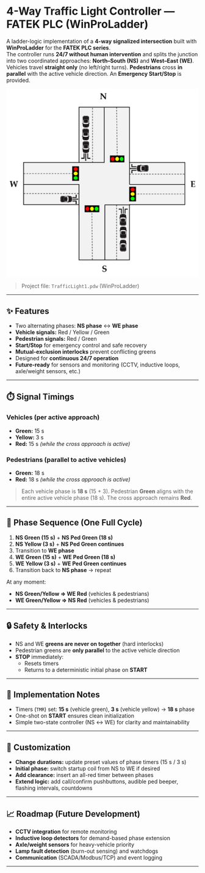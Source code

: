 # 4-Way Traffic Light Controller — FATEK PLC (WinProLadder)

A ladder-logic implementation of a **4-way signalized intersection** built with **WinProLadder** for the **FATEK PLC series**.  
The controller runs **24/7 without human intervention** and splits the junction into two coordinated approaches: **North–South (NS)** and **West–East (WE)**. Vehicles travel **straight only** (no left/right turns). **Pedestrians** cross **in parallel** with the active vehicle direction. An **Emergency Start/Stop** is provided.

![image alt](https://github.com/Duvindu-Ushan/Traffic-Light-System/blob/b07b1513acf077a792e50dda34f5e501d215c412/sensors-20-00137-g002.png)

> Project file: `TrafficLight1.pdw` (WinProLadder)

---

## ✨ Features

- Two alternating phases: **NS phase** ↔ **WE phase**
- **Vehicle signals:** Red / Yellow / Green
- **Pedestrian signals:** Red / Green
- **Start/Stop** for emergency control and safe recovery
- **Mutual-exclusion interlocks** prevent conflicting greens
- Designed for **continuous 24/7 operation**
- **Future-ready** for sensors and monitoring (CCTV, inductive loops, axle/weight sensors, etc.)

---

## ⏱️ Signal Timings

### Vehicles (per active approach)
- **Green:** 15 s  
- **Yellow:** 3 s  
- **Red:** 15 s *(while the cross approach is active)*

### Pedestrians (parallel to active vehicles)
- **Green:** 18 s  
- **Red:** 18 s *(while the cross approach is active)*

> Each vehicle phase is **18 s** (15 + 3). Pedestrian **Green** aligns with the entire active vehicle phase (18 s). The cross approach remains **Red**.

---

## 🧭 Phase Sequence (One Full Cycle)

1. **NS Green (15 s)** + **NS Ped Green (18 s)**  
2. **NS Yellow (3 s)** + **NS Ped Green continues**  
3. Transition to **WE phase**  
4. **WE Green (15 s)** + **WE Ped Green (18 s)**  
5. **WE Yellow (3 s)** + **WE Ped Green continues**  
6. Transition back to **NS phase** → repeat

At any moment:
- **NS Green/Yellow ⇒ WE Red** (vehicles & pedestrians)  
- **WE Green/Yellow ⇒ NS Red** (vehicles & pedestrians)

---

## 🔒 Safety & Interlocks

- NS and WE **greens are never on together** (hard interlocks)  
- Pedestrian greens are **only parallel** to the active vehicle direction  
- **STOP** immediately:
  - Resets timers  
  - Returns to a deterministic initial phase on **START**

---

## 🧱 Implementation Notes

- Timers (`TMR`) set: **15 s** (vehicle green), **3 s** (vehicle yellow) → **18 s** phase
- One-shot on **START** ensures clean initialization
- Simple two-state controller (NS ↔ WE) for clarity and maintainability

---

## 🔧 Customization

- **Change durations:** update preset values of phase timers (15 s / 3 s)
- **Initial phase:** switch startup coil from NS to WE if desired
- **Add clearance:** insert an all-red timer between phases
- **Extend logic:** add call/confirm pushbuttons, audible ped beeper, flashing intervals, countdowns

---

## 📈 Roadmap (Future Development)

- **CCTV integration** for remote monitoring
- **Inductive loop detectors** for demand-based phase extension
- **Axle/weight sensors** for heavy-vehicle priority
- **Lamp fault detection** (burn-out sensing) and watchdogs
- **Communication** (SCADA/Modbus/TCP) and event logging

---
